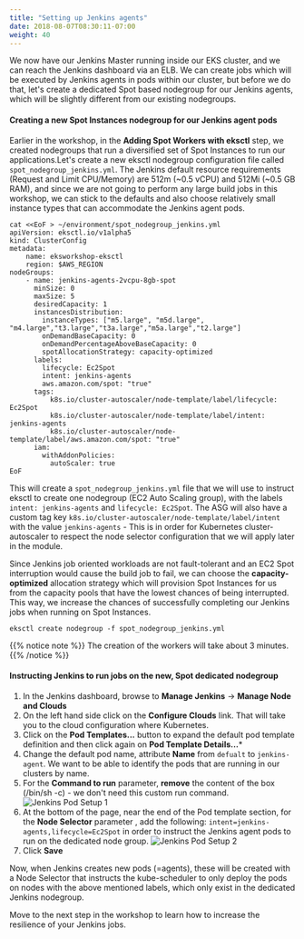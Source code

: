 ```yaml
---
title: "Setting up Jenkins agents"
date: 2018-08-07T08:30:11-07:00
weight: 40
---
```


We now have our Jenkins Master running inside our EKS cluster, and we can reach the Jenkins dashboard via an ELB. We can create jobs which will be executed by Jenkins agents in pods within our cluster, but before we do that, let's create a dedicated Spot based nodegroup for our Jenkins agents, which will be slightly different from our existing nodegroups. 

#### Creating a new Spot Instances nodegroup for our Jenkins agent pods
Earlier in the workshop, in the **Adding Spot Workers with eksctl** step, we created nodegroups that run a diversified set of Spot Instances to run our applications.Let's create a new eksctl nodegroup configuration file called `spot_nodegroup_jenkins.yml`. The Jenkins default resource requirements (Request and Limit CPU/Memory) are 512m (~0.5 vCPU) and 512Mi (~0.5 GB RAM), and since we are not going to perform any large build jobs in this workshop, we can stick to the defaults and also choose relatively small instance types that can accommodate the Jenkins agent pods.

```
cat <<EoF > ~/environment/spot_nodegroup_jenkins.yml
apiVersion: eksctl.io/v1alpha5
kind: ClusterConfig
metadata:
    name: eksworkshop-eksctl
    region: $AWS_REGION
nodeGroups:
    - name: jenkins-agents-2vcpu-8gb-spot
      minSize: 0
      maxSize: 5
      desiredCapacity: 1
      instancesDistribution:
        instanceTypes: ["m5.large", "m5d.large", "m4.large","t3.large","t3a.large","m5a.large","t2.large"] 
        onDemandBaseCapacity: 0
        onDemandPercentageAboveBaseCapacity: 0
        spotAllocationStrategy: capacity-optimized
      labels:
        lifecycle: Ec2Spot
        intent: jenkins-agents
        aws.amazon.com/spot: "true"
      tags:
          k8s.io/cluster-autoscaler/node-template/label/lifecycle: Ec2Spot
          k8s.io/cluster-autoscaler/node-template/label/intent: jenkins-agents
          k8s.io/cluster-autoscaler/node-template/label/aws.amazon.com/spot: "true"
      iam:
        withAddonPolicies:
          autoScaler: true            
EoF
```

This will create a `spot_nodegroup_jenkins.yml` file that we will use to instruct eksctl to create one nodegroup (EC2 Auto Scaling group), with the labels `intent: jenkins-agents` and `lifecycle: Ec2Spot`. The ASG will also have a custom tag key `k8s.io/cluster-autoscaler/node-template/label/intent` with the value `jenkins-agents` - This is in order for Kubernetes cluster-autoscaler to respect the node selector configuration that we will apply later in the module.

Since Jenkins job oriented workloads are not fault-tolerant and an EC2 Spot interruption would cause the build job to fail, we can choose the **capacity-optimized** allocation strategy which will provision Spot Instances for us from the capacity pools that have the lowest chances of being interrupted. This way, we increase the chances of successfully completing our Jenkins jobs when running on Spot Instances.

```
eksctl create nodegroup -f spot_nodegroup_jenkins.yml
```

{{% notice note %}}
The creation of the workers will take about 3 minutes.
{{% /notice %}}


#### Instructing Jenkins to run jobs on the new, Spot dedicated nodegroup
1. In  the Jenkins dashboard, browse to **Manage Jenkins** -> **Manage Node and Clouds**
1. On the left hand side click on the **Configure Clouds** link. That will take you to the cloud configuration where Kubernetes.
1. Click on the **Pod Templates...** button to expand the default pod template definition and then click again on **Pod Template Details...*** 
1. Change the default pod name, attribute **Name** from `defualt` to `jenkins-agent`. We want to be able to identify the pods that are running in our clusters by name.
1. For the **Command to run** parameter, **remove** the content of the box (/bin/sh -c) - we don't need this custom run command.
![Jenkins Pod Setup 1](/images/using_ec2_spot_instances_with_eks/jenkins/jenkinslabels-1.png)
1. At the bottom of the page, near the end of the Pod template section, for the **Node Selector** parameter , add the following: `intent=jenkins-agents,lifecycle=Ec2Spot` in order to instruct the Jenkins agent pods to run on the dedicated node group.
![Jenkins Pod Setup 2](/images/using_ec2_spot_instances_with_eks/jenkins/jenkinslabels-2.png)
1. Click **Save**

Now, when Jenkins creates new pods (=agents), these will be created with a Node Selector that instructs the kube-scheduler to only deploy the pods on nodes with the above mentioned labels, which only exist in the dedicated Jenkins nodegroup.


Move to the next step in the workshop to learn how to increase the resilience of your Jenkins jobs.
